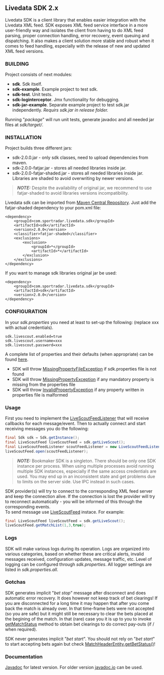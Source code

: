 Livedata SDK 2.x
----------------
Livedata SDK is a client library that enables easier integration with the Livedata XML feed. SDK exposes XML feed service interface in a more user-friendly way and isolates the client from having to do XML feed parsing, proper connection handling, error recovery, event queuing and dispatching. It also makes a client solution more stable and robust when it comes to feed handling, especially with the release of new and updated XML feed versions.

### BUILDING
Project consists of next modules:
- **sdk**. Sdk itself.
- **sdk-example**. Example project to test sdk.
- **sdk-test**. Unit tests.
- **sdk-loginterceptor**. Jmx functionality for debugging.
- **sdk-jar-example**. Separate example project to test sdk.jar independently. _Requirs sdk.jar in release folder._

Running "_package_" will run unit tests, generate javadoc and all needed jar files at _sdk/target/_.

### INSTALLATION
Project builds three different jars:
* sdk-2.0.0.jar - only sdk classes, need to upload dependencies from maven.
* sdk-2.0.0-fatjar.jar - stores all needed libraries inside jar.
* sdk-2.0.0-fatjar-shaded.jar - stores all needed libraries inside jar. Libraries are shaded to avoid overwriting by newer versions.
> **_NOTE:_**	Despite the availability of original jar, we recommend to use fatjar-shaded to avoid libraries versions incompatibility.

Livedata sdk can be imported from [Maven Central Repository](https://mvnrepository.com/artifact/com.sportradar.livedata.sdk/sdk).
Just add the fatjar-shaded dependency to your pom.xml file:
```
<dependency>
    <groupId>com.sportradar.livedata.sdk</groupId>
    <artifactId>sdk</artifactId>
    <version>2.0.0</version>
    <classifier>fatjar-shaded</classifier>
    <exclusions>
        <exclusion>
            <groupId>*</groupId>
            <artifactId>*</artifactId>
        </exclusion>
    </exclusions>
</dependency>
```
If you want to manage sdk libraries original jar be used:
```
<dependency>
    <groupId>com.sportradar.livedata.sdk</groupId>
    <artifactId>sdk</artifactId>
    <version>2.0.0</version>
</dependency>
```

### CONFIGURATION
In your _sdk.properties_ you need at least to set-up the following: (replace xxx with actual credentials).
```
sdk.livescout.enabled=true
sdk.livescout.username=xxx
sdk.livescout.password=xxx
```
A complete list of properties and their defaults (when appropriate) can be found [here](https://github.com/sportradar/LivedataSdkJava/blob/main/sdk-example/src/main/resources/sdk.properties.all).
- SDK will throw [MissingPropertyFileException](https://sportradar.github.io/LivedataSdkJava/com/sportradar/livedata/sdk/common/exceptions/MissingPropertyFileException.html) if sdk.properties file is not found
- SDK will throw [MissingPropertyException](https://sportradar.github.io/LivedataSdkJava/com/sportradar/livedata/sdk/common/exceptions/MissingPropertyException.html) if any mandatory property is missing from the properties file
- SDK will throw [InvalidPropertyException](https://sportradar.github.io/LivedataSdkJava/com/sportradar/livedata/sdk/common/exceptions/InvalidPropertyException.html) if any property written in properties file is malformed

### Usage
First you need to implement the [LiveScoutFeedListener](https://sportradar.github.io/LivedataSdkJava/com/sportradar/livedata/sdk/feed/livescout/interfaces/LiveScoutFeedListener.html) that will receive callbacks for each message/event.
Then to actually connect and start receiving messages you do the following:
```java
final Sdk sdk = Sdk.getInstance();
final LiveScoutFeed liveScoutFeed = sdk.getLiveScout();
final LiveScoutFeedListener scoutFeedListener = new LiveScoutFeedListenerImpl();
liveScoutFeed.open(scoutFeedListener);
```
> **_NOTE:_**  Bookmaker SDK is a singleton. There should be only one SDK instance per process. When using multiple processes avoid running multiple SDK instances, especially if the same access credentials are used. You may end up in an inconsistent state and get problems due to limits on the server side. Use IPC instead in such cases.

SDK provider(s) will try to connect to the corresponding XML feed server and keep the connection alive. If the connection is lost the provider will try to reconnect automatically - you will be informed of this through the corresponding events.
<br>To send message use [LiveScoutFeed](https://sportradar.github.io/LivedataSdkJava/com/sportradar/livedata/sdk/feed/livescout/interfaces/LiveScoutFeed.html) instace. For example:
```java
final LiveScoutFeed liveScoutFeed = sdk.getLiveScout();
liveScoutFeed.getMatchList(1,3,true);
```
### Logs
SDK will make various logs during its operation. Logs are organized into various categories, based on whether these are critical alerts, invalid messages received, configuration updates, message traffic, etc. Level of logging can be configured through _sdk.properties_. All logger settings are listed in _sdk.properties.all_.
### Gotchas
SDK generates implicit "*bet stop*" message after disconnect and does automatic error recovery. It does however not keep track of bet clearings!
If you are disconnected for a long time it may happen that after you come back the match is already over. In that time-frame bets were not accepted (so you are safe) but it might still be necessary to clear the bets placed at the begining of the match. In that (rare) case you it is up to you to invoke [getMatchStatus](https://sportradar.github.io/LivedataSdkJava/com/sportradar/livedata/sdk/feed/livescout/entities/MatchUpdateEntity.html#getMatchStatus()) method to obtain bet clearings to do correct pay-outs (if / when required).

<!--If match is suspended or cancelled you will receive onMetaInfoReceived and see the change periodically in onAliveReceived as AliveEntity.getEventHeaders().getStatus(),
but again you can be disconnected too long and miss that. So same logic as before applies, you need to be sure to do some sort of "garbage-collection" and delete stale matches.-->

SDK never generates implicit "_bet start_". You should not rely on "_bet start_" to start accepting bets again but check [MatchHeaderEntity.getBetStatus()](https://sportradar.github.io/LivedataSdkJava/com/sportradar/livedata/sdk/feed/livescout/entities/MatchHeaderEntity.html#getBetStatus())!

### Documentation
[Javadoc](https://sportradar.github.io/LivedataSdkJava/) for latest version. For older version [javadoc.io](https://javadoc.io/) can be used.
